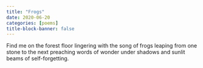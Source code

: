 ```yaml
---
title: "Frogs"
date: 2020-06-20
categories: [poems]
title-block-banner: false
---
```

Find me
on the forest floor
lingering
with the song
of frogs
leaping
from one stone
to the next
preaching words
of wonder
under shadows
and
sunlit beams
of self-forgetting.
